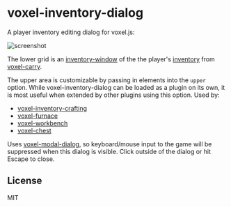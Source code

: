 # voxel-inventory-dialog

A player inventory editing dialog for voxel.js:

![screenshot](http://i.imgur.com/9scWlpR.png "Screenshot")

The lower grid is an [inventory-window](https://github.com/deathcap/inventory-window)
of the the player's [inventory](https://github.com/deathcap/inventory) from
[voxel-carry](https://github.com/deathcap/voxel-carry).

The upper area is customizable by passing in elements into the
`upper` option. While voxel-inventory-dialog can be loaded as a plugin on its own,
it is most useful when extended by other plugins using this option. Used by:

* [voxel-inventory-crafting](https://github.com/deathcap/voxel-inventory-crafting)
* [voxel-furnace](https://github.com/deathcap/voxel-furnace)
* [voxel-workbench](https://github.com/deathcap/voxel-workbench)
* [voxel-chest](https://github.com/voxel-chest)

Uses [voxel-modal-dialog](https://github.com/deathcap/voxel-modal-dialog), so keyboard/mouse input
to the game will be suppressed when this dialog is visible. Click outside of the dialog
or hit Escape to close.

## License

MIT

